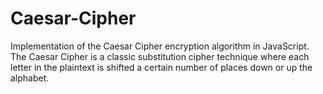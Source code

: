 # Caesar-Cipher
Implementation of the Caesar Cipher encryption algorithm in JavaScript. The Caesar Cipher is a classic substitution cipher technique where each letter in the plaintext is shifted a certain number of places down or up the alphabet.
